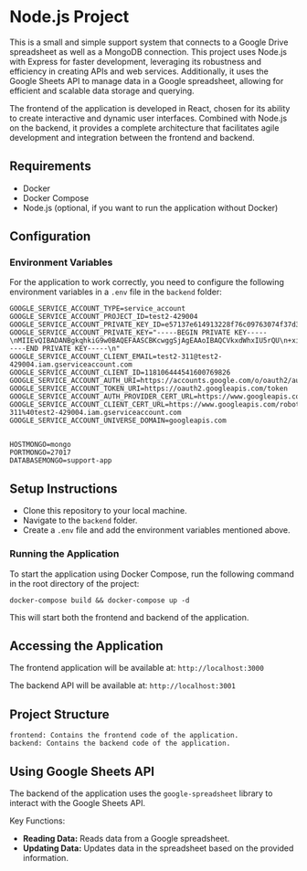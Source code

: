 # Node.js Project
This is a small and simple support system that connects to a Google Drive spreadsheet as well as a MongoDB connection. This project uses Node.js with Express for faster development, leveraging its robustness and efficiency in creating APIs and web services. Additionally, it uses the Google Sheets API to manage data in a Google spreadsheet, allowing for efficient and scalable data storage and querying.

The frontend of the application is developed in React, chosen for its ability to create interactive and dynamic user interfaces. Combined with Node.js on the backend, it provides a complete architecture that facilitates agile development and integration between the frontend and backend.

## Requirements

- Docker
- Docker Compose
- Node.js (optional, if you want to run the application without Docker)

## Configuration

### Environment Variables

For the application to work correctly, you need to configure the following environment variables in a `.env` file in the `backend` folder:

```plaintext
GOOGLE_SERVICE_ACCOUNT_TYPE=service_account
GOOGLE_SERVICE_ACCOUNT_PROJECT_ID=test2-429004
GOOGLE_SERVICE_ACCOUNT_PRIVATE_KEY_ID=e57137e614913228f76c09763074f37d3b17bcfe
GOOGLE_SERVICE_ACCOUNT_PRIVATE_KEY="-----BEGIN PRIVATE KEY-----\nMIIEvQIBADANBgkqhkiG9w0BAQEFAASCBKcwggSjAgEAAoIBAQCVkxdWhxIU5rQU\n+xict5GyxDm7l3kO+b6OJ4kE5LwBFGOlROIkO1dQN8eRLfDs7dJ+lTgR5XjZYD8p\nxlnhp+TITkzhznEmSACKjRKgsVQjAzXvCdrX/k9ejaU3/9LRzLKy2hMvDb6WVtxk\n3uJQEYqVPfb4wXidPBY9skcd/9IYeAlw60hbwH+90yaa0WffAucZrGdPWFvVaksI\nEbvMOsc+tkoJOyXfsytYpVKM2rzpG9yiTSiw05X4yS7OdCqrM+xaYUzV2tNT73mT\nBdA7VC5GiKZjUlIhOH4zItPTMJJgOWhDVNcNn0qgbAMT/Q3IyM2GUHdz6QbJnpLu\nmzLFW5VlAgMBAAECggEAB4QvarcO6Y35BAo6NRCPJHSdPMK33/tyNU03TXpRGEd2\nBRrDt8kOR4cGDahJWx6jB/QSWpPgJsxMtZoKGj+ITP3iTyvt87Ev6xvRESeCxYpR\nGNoIl/dnoFDDOgqDsEH2bkEXMF4jHbBFEwHq+CsUKREcFWljg5iUEDWil+yrGh+a\nbwpzfklFnbERoMyNXDJMqUKFM2BGffdKjzs6shpqOl3XVM8wh59nUc6DDnRhCoIw\n5gnQxMJN8mGPR1q9iyAAvlCSg1SgO2gMvuIat34D8WjgjiftvDXRebwVjcxLvvqo\nIO0m4EZzQsj7FobotB6dR19tUGLATM/p0O0Z9592YQKBgQDE6zoF1n65LCNFHhOs\nyT2GWaGTW2eZvWKoFcNtCc6uahG0BN3Wh9vL1hiifSnfzRFN0LqVN9qgVyVNxa1h\nrU2COm3YOr+Kkar+tJpBRE7bz+Cr1Fuo0tIswNXCk92XUPZKxkganH9Ji9heScuC\nhj+szrHAF2pL58eLdlqNUH8KbwKBgQDCc3xpbun/PTdK2fRj91OCrQkU/1SGiCMq\nNnfSmCcl7sF5aaLAMygXEpNbhDr006dqu5iuHbwDkey3F1ZDCvFOr7TKU6jKub8u\nq4RO/wxPZhzxg1FbqpLbiOC2GhNuQ59tbiEQzPQy8M0FN3xvP3q3XUqbmW63L1lP\n9IB5JPHXawKBgG/wo/hDmaAcBiS5V0fm0hG4jBAfasJLlXSlgoVOiO4/H7cs+QqG\nCp1SJIjiC9bMVSTeHeLLcH2rbGpMkCYxhRkdq+m6Y74a1pCaDAJEGWv9POORAVX0\nGkQUjq9grRvii0+wbbaq9fTSCXp4Crc1J6dNjF/9L5DcvmN6MTmZ484DAoGAP95a\n4O6TYUikHqvUP/l+ro9TSlhLVRzmH/lgBgX/5c+0MMLnuCWVZ26shAS8sKnMdZxE\nm/wcQzfs/n5l0QOJGwVPZp1v9ZZpG1Uu0hun2XR60UEGugsezYj59hY+h5sihHkF\n11TaaNj7HlmJP6kkD5JO7SjKWtTsivyOLjxaSx0CgYEAk2UlSUxDWnKmM+Mul3aN\n0FHJzOM3VZeNl/ZNQQmiLaDVFBrIbjyybDkj74axil6EaebiXWltaCBUu9Qjm3qG\nIpZQQpvc33/xZOw4tib9HggPYn3zkx4JrixxBfMWF29fhd72SSsbxS7sZyWKaCnG\nVu0g01T4ng8hO0605MJvFFk=\n-----END PRIVATE KEY-----\n"
GOOGLE_SERVICE_ACCOUNT_CLIENT_EMAIL=test2-311@test2-429004.iam.gserviceaccount.com
GOOGLE_SERVICE_ACCOUNT_CLIENT_ID=118106444541600769826
GOOGLE_SERVICE_ACCOUNT_AUTH_URI=https://accounts.google.com/o/oauth2/auth
GOOGLE_SERVICE_ACCOUNT_TOKEN_URI=https://oauth2.googleapis.com/token
GOOGLE_SERVICE_ACCOUNT_AUTH_PROVIDER_CERT_URL=https://www.googleapis.com/oauth2/v1/certs
GOOGLE_SERVICE_ACCOUNT_CLIENT_CERT_URL=https://www.googleapis.com/robot/v1/metadata/x509/test2-311%40test2-429004.iam.gserviceaccount.com
GOOGLE_SERVICE_ACCOUNT_UNIVERSE_DOMAIN=googleapis.com


HOSTMONGO=mongo
PORTMONGO=27017
DATABASEMONGO=support-app
```

## Setup Instructions
- Clone this repository to your local machine.
- Navigate to the `backend` folder.
- Create a `.env` file and add the environment variables mentioned above.

### Running the Application

To start the application using Docker Compose, run the following command in the root directory of the project:

```
docker-compose build && docker-compose up -d
```

This will start both the frontend and backend of the application.

## Accessing the Application

  The frontend application will be available at: `http://localhost:3000`
  
  The backend API will be available at: `http://localhost:3001`
  
## Project Structure

    frontend: Contains the frontend code of the application.
    backend: Contains the backend code of the application.

## Using Google Sheets API

The backend of the application uses the `google-spreadsheet` library to interact with the Google Sheets API.

Key Functions:

  - **Reading Data:** Reads data from a Google spreadsheet.
  - **Updating Data:** Updates data in the spreadsheet based on the provided information.
  